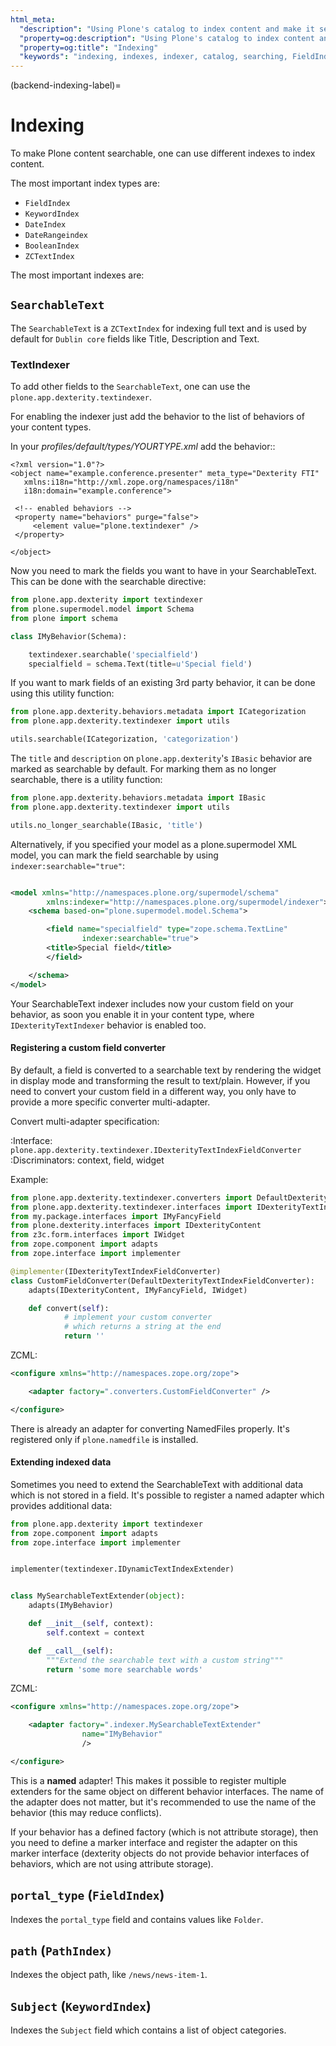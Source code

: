```yaml
---
html_meta:
  "description": "Using Plone's catalog to index content and make it searchable."
  "property=og:description": "Using Plone's catalog to index content and make it searchable."
  "property=og:title": "Indexing"
  "keywords": "indexing, indexes, indexer, catalog, searching, FieldIndex, SearchableText, textindexer"
---
```


(backend-indexing-label)=

# Indexing

To make Plone content searchable, one can use different indexes to index content.

The most important index types are:

- `FieldIndex`
- `KeywordIndex`
- `DateIndex`
- `DateRangeindex`
- `BooleanIndex`
- `ZCTextIndex`

The most important indexes are:

## `SearchableText`

The `SearchableText` is a `ZCTextIndex` for indexing full text and is used by default for `Dublin core` fields like Title, Description and Text.

### TextIndexer

To add other fields to the `SearchableText`, one can use the `plone.app.dexterity.textindexer`.

For enabling the indexer just add the behavior to the list of behaviors of your
content types.

In your *profiles/default/types/YOURTYPE.xml* add the behavior::

    <?xml version="1.0"?>
    <object name="example.conference.presenter" meta_type="Dexterity FTI"
       xmlns:i18n="http://xml.zope.org/namespaces/i18n"
       i18n:domain="example.conference">

     <!-- enabled behaviors -->
     <property name="behaviors" purge="false">
         <element value="plone.textindexer" />
     </property>

    </object>


Now you need to mark the fields you want to have in your SearchableText. This
can be done with the searchable directive:

```python
from plone.app.dexterity import textindexer
from plone.supermodel.model import Schema
from plone import schema

class IMyBehavior(Schema):

    textindexer.searchable('specialfield')
    specialfield = schema.Text(title=u'Special field')

```

If you want to mark fields of an existing 3rd party behavior, it can be
done using this utility function:

```python
from plone.app.dexterity.behaviors.metadata import ICategorization
from plone.app.dexterity.textindexer import utils

utils.searchable(ICategorization, 'categorization')
```

The `title` and `description` on `plone.app.dexterity`'s `IBasic` behavior
are marked as searchable by default.
For marking them as no longer searchable, there is a utility function:

```python
from plone.app.dexterity.behaviors.metadata import IBasic
from plone.app.dexterity.textindexer import utils

utils.no_longer_searchable(IBasic, 'title')
```

Alternatively, if you specified your model as a plone.supermodel XML model,
you can mark the field searchable by using `indexer:searchable="true"`:

```xml

<model xmlns="http://namespaces.plone.org/supermodel/schema"
        xmlns:indexer="http://namespaces.plone.org/supermodel/indexer">
    <schema based-on="plone.supermodel.model.Schema">

        <field name="specialfield" type="zope.schema.TextLine"
                indexer:searchable="true">
        <title>Special field</title>
        </field>

    </schema>
</model>
```


Your SearchableText indexer includes now your custom field on your behavior, as
soon you enable it in your content type, where `IDexterityTextIndexer` behavior
is enabled too.


#### Registering a custom field converter


By default, a field is converted to a searchable text by rendering the widget
in display mode and transforming the result to text/plain. However, if you need
to convert your custom field in a different way, you only have to provide a
more specific converter multi-adapter.

Convert multi-adapter specification:

:Interface: `plone.app.dexterity.textindexer.IDexterityTextIndexFieldConverter`
:Discriminators: context, field, widget

Example:

```python
from plone.app.dexterity.textindexer.converters import DefaultDexterityTextIndexFieldConverter
from plone.app.dexterity.textindexer.interfaces import IDexterityTextIndexFieldConverter
from my.package.interfaces import IMyFancyField
from plone.dexterity.interfaces import IDexterityContent
from z3c.form.interfaces import IWidget
from zope.component import adapts
from zope.interface import implementer

@implementer(IDexterityTextIndexFieldConverter)
class CustomFieldConverter(DefaultDexterityTextIndexFieldConverter):
    adapts(IDexterityContent, IMyFancyField, IWidget)

    def convert(self):
            # implement your custom converter
            # which returns a string at the end
            return ''
```

ZCML:

```xml
<configure xmlns="http://namespaces.zope.org/zope">

    <adapter factory=".converters.CustomFieldConverter" />

</configure>
```

There is already an adapter for converting NamedFiles properly. It's registered
only if `plone.namedfile` is installed.



#### Extending indexed data


Sometimes you need to extend the SearchableText with additional data which is
not stored in a field. It's possible to register a named adapter which provides
additional data:

```python
from plone.app.dexterity import textindexer
from zope.component import adapts
from zope.interface import implementer


implementer(textindexer.IDynamicTextIndexExtender)


class MySearchableTextExtender(object):
    adapts(IMyBehavior)

    def __init__(self, context):
        self.context = context

    def __call__(self):
        """Extend the searchable text with a custom string"""
        return 'some more searchable words'
```

ZCML:

```xml
<configure xmlns="http://namespaces.zope.org/zope">

    <adapter factory=".indexer.MySearchableTextExtender"
                name="IMyBehavior"
                />

</configure>
```

This is a **named** adapter! This makes it possible to register multiple
extenders for the same object on different behavior interfaces. The name of
the adapter does not matter, but it's recommended to use the name of the
behavior (this may reduce conflicts).

If your behavior has a defined factory (which is not attribute storage), then
you need to define a marker interface and register the adapter on this marker
interface (dexterity objects do not provide behavior interfaces of behaviors,
which are not using attribute storage).



## `portal_type` (`FieldIndex`)

Indexes the `portal_type` field and contains values like `Folder`.

## `path` (`PathIndex)`

Indexes the object path, like `/news/news-item-1`.

## `Subject` (`KeywordIndex`)

Indexes the `Subject` field which contains a list of object categories.